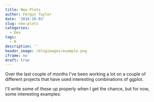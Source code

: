```yaml
---
title: New Plots
author: Fergus Taylor
date: '2018-10-03'
slug: new-plots
categories:
  - Dev
tags:
  - R
description: ''
header_image: /blogimages/example.png
iframe: no
draft: true
---
```


Over the last couple of months I've been working a lot on a couple of different projects that have used interesting combinations of ggplot.

I'll write some of these up properly when I get the chance, but for now, some interesting examples.

